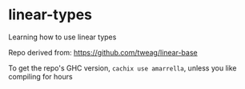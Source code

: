 # linear-types

Learning how to use linear types

Repo derived from: https://github.com/tweag/linear-base

To get the repo's GHC version, `cachix use amarrella`, unless you like compiling for hours